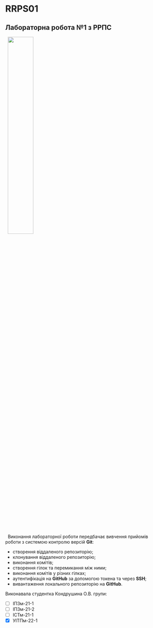 # RRPS01
## Лабораторна робота №1 з РРПС

 
<img src="https://media.ztu.edu.ua/wp-content/uploads/2020/02/Group-6-1-1536x465.png" width="40%" height="auto" />

 
Виконання лабораторної роботи передбачає вивчення прийомів роботи з системою контролю версій **Git**:
- створення віддаленого репозиторію;
- клонування віддаленого репозиторію;
- виконання комітів;
- створення гілок та перемикання між ними;
- виконання комітів у різних гілках;
- аутентифікація на **GitHub** за допомогою токена та через **SSH**;
- вивантаження локального репозиторію на **GitHub**.


Виконавала студентка Кондрушина О.В.  групи:
- [ ] ІПЗм-21-1
- [ ] ІПЗм-21-2
- [ ] ІСТм-21-1
- [x] УІТПм-22-1
